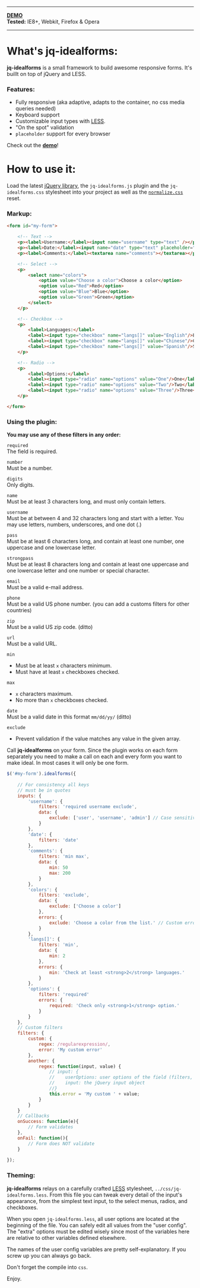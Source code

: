 * * *

**[DEMO](http://elclanrs.github.com/jq-idealforms/)**  
**Tested:** IE8+, Webkit, Firefox & Opera

* * *

# What's jq-idealforms:

**jq-idealforms** is a small framework to build awesome responsive forms. It's buillt on top of jQuery and LESS.

### Features:
* Fully responsive (aka adaptive, adapts to the container, no css media queries needed)
* Keyboard support
* Customizable input types with [LESS](http://lesscss.org/).
* "On the spot" validation
* `placeholder` support for every browser

Check out the **[demo](http://elclanrs.github.com/jq-idealforms/)**!

# How to use it:

Load the latest [jQuery library](http://jquery.com), the `jq-idealforms.js` plugin and the `jq-idealforms.css` stylesheet into your project as well as the [`normalize.css`](http://necolas.github.com/normalize.css/) reset.

### Markup:

```html
<form id="my-form">

    <!-- Text -->
    <p><label>Username:</label><input name="username" type="text" /></p>
    <p><label>Date:</label><input name="date" type="text" placeholder="mm/dd/yy"/></p>
    <p><label>Comments:</label><textarea name="comments"></textarea></p>

    <!-- Select -->
    <p>
        <select name="colors">
            <option value="Choose a color">Choose a color</option>
            <option value="Red">Red</option>
            <option value="Blue">Blue</option>
            <option value="Green">Green</option>
        </select>
    </p>

    <!-- Checkbox -->
    <p>
        <label>Languages:</label>
        <label><input type="checkbox" name="langs[]" value="English"/>English</label>
        <label><input type="checkbox" name="langs[]" value="Chinese"/>Chinese</label>
        <label><input type="checkbox" name="langs[]" value="Spanish"/>Spanish</label>
    </p>

    <!-- Radio -->
    <p>
        <label>Options:</label>
        <label><input type="radio" name="options" value="One"/>One</label>
        <label><input type="radio" name="options" value="Two"/>Two</label>
        <label><input type="radio" name="options" value="Three"/>Three</label>
    </p>

</form>
```

### Using the plugin:

**You may use any of these filters in any order:**

`required`  
The field is required.

`number`  
Must be a number.

`digits`  
Only digits.

`name`  
Must be at least 3 characters long, and must only contain letters.

`username`  
Must be at between 4 and 32 characters long and start with a letter. You may use letters, numbers, underscores, and one dot (.)

`pass`  
Must be at least 6 characters long, and contain at least one number, one uppercase and one lowercase letter.

`strongpass`  
Must be at least 8 characters long and contain at least one uppercase and one lowercase letter and one number or special character.

`email`  
Must be a valid e-mail address.

`phone`  
Must be a valid US phone number. (you can add a customs filters for other countries)

`zip`  
Must be a valid US zip code. (ditto)

`url`  
Must be a valid URL.

`min`  
* Must be at least `x` characters minimum.
* Must have at least `x` checkboxes checked.

`max`  
* `x` characters maximum.
* No more than `x` checkboxes checked.

`date`  
Must be a valid date in this format `mm/dd/yy/` (ditto)

`exclude`  
* Prevent validation if the value matches any value in the given array.

Call **jq-idealforms** on your form. Since the plugin works on each form separately you need to make a call on each and every form you want to make ideal. In most cases it will only be one form.

```javascript
$('#my-form').idealforms({
    
    // For consistency all keys
    // must be in quotes
    inputs: {
        'username': {
            filters: 'required username exclude',
            data: {
                exclude: ['user', 'username', 'admin'] // Case sensitive
            }
        },
        'date': {
            filters: 'date'            
        },
        'comments': {
            filters: 'min max',
            data: {
                min: 50
                max: 200
            }
        },
        'colors': {
            filters: 'exclude',
            data: {
                exclude: ['Choose a color']
            },
            errors: {
                exclude: 'Choose a color from the list.' // Custom error
            }
        },
        'langs[]': {
            filters: 'min',
            data: {
                min: 2
            },
            errors: {
                min: 'Check at least <strong>2</strong> languages.'
            }
        },
        'options': {
            filters: 'required'
            errors: {
                required: 'Check only <strong>1</strong> option.'
            }
        }
    },
    // Custom filters
    filters: {
        custom: {
            regex: /regularexpression/,
            error: 'My custom error'
        },
        another: {
            regex: function(input, value) {
                // input: {
                //    userOptions: user options of the field (filters, data, errors)
                //    input: the jQuery input object
                //}
                this.error = 'My custom ' + value;     
            }
        }
    }
    // Callbacks
    onSuccess: function(e){ 
        // Form validates
    },
    onFail: function(){
        // Form does NOT validate        
    }
    
});
```

### Theming:

**jq-idealforms** relays on a carefully crafted [LESS](http://lesscss.org/) stylesheet, `../css/jq-idealforms.less`. From this file you can tweak every detail of the input's appearance, from the simplest text input, to the select menus, radios, and checkboxes.

When you open `jq-idealforms.less`, all user options are located at the beginning of the file. You can safely edit all values from the "user config". The "extra" options must be edited wisely since most of the variables here are relative to other variables defined elsewhere.

The names of the user config variables are pretty self-explanatory. If you screw up you can always go back. 

Don't forget the compile into `css`.

Enjoy.